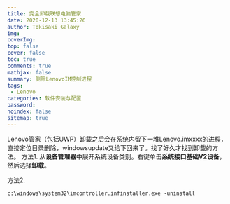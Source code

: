 ```yaml
---
title: 完全卸载联想电脑管家
date: 2020-12-13 13:45:26
author: Tokisaki Galaxy
img: 
coverImg: 
top: false
cover: false
toc: true
comments: true
mathjax: false
summary: 删除LenovoIM控制进程
tags:
 - Lenovo
categories: 软件安装与配置
password: 
noindex: false
sitemap: true
---
```


Lenovo管家（包括UWP）卸载之后会在系统内留下一堆Lenovo.imxxxx的进程，直接定位目录删除，windowsupdate又给下回来了。找了好久才找到卸载的方法。
方法1.
从**设备管理器**中展开系统设备类别。右键单击**系统接口基础V2设备**，然后选择**卸载**。

方法2.
```shell
c:\windows\system32\imcontroller.infinstaller.exe -uninstall
```
